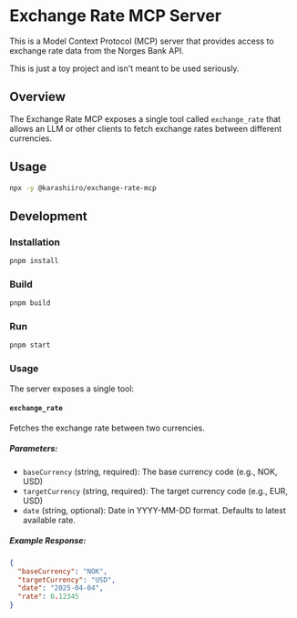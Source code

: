 # Exchange Rate MCP Server

This is a Model Context Protocol (MCP) server that provides access to exchange rate data from the Norges Bank API.

This is just a toy project and isn't meant to be used seriously.

## Overview

The Exchange Rate MCP exposes a single tool called `exchange_rate` that allows an LLM or other clients to fetch exchange rates between different currencies.

## Usage

```bash
npx -y @karashiiro/exchange-rate-mcp
```

## Development

### Installation

```bash
pnpm install
```

### Build

```bash
pnpm build
```

### Run

```bash
pnpm start
```

### Usage

The server exposes a single tool:

#### `exchange_rate`

Fetches the exchange rate between two currencies.

##### Parameters:

- `baseCurrency` (string, required): The base currency code (e.g., NOK, USD)
- `targetCurrency` (string, required): The target currency code (e.g., EUR, USD)
- `date` (string, optional): Date in YYYY-MM-DD format. Defaults to latest available rate.

##### Example Response:

```json
{
  "baseCurrency": "NOK",
  "targetCurrency": "USD",
  "date": "2025-04-04",
  "rate": 0.12345
}
```

